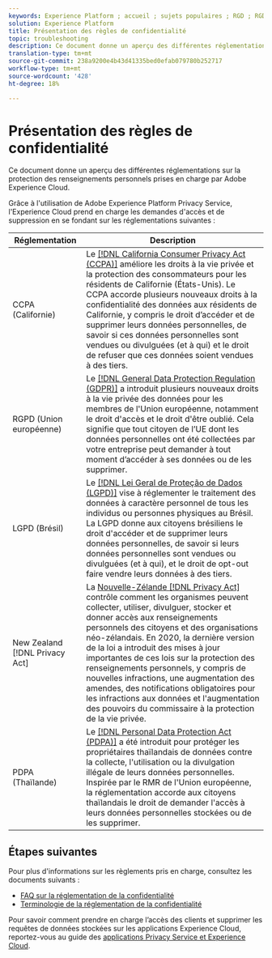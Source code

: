 ```yaml
---
keywords: Experience Platform ; accueil ; sujets populaires ; RGD ; RGD ; RGD ; APCCP ; APC ; APP ; APP ; APP ; Pdpa ; LGPD ; lgpd ; aperçu ; aperçu ; réglementation ; réglementation ; réglementation ; réglementation ; respect de la vie privée ; respect de la vie privée ; respect de la vie privée ;
solution: Experience Platform
title: Présentation des règles de confidentialité
topic: troubleshooting
description: Ce document donne un aperçu des différentes réglementations sur la protection des renseignements personnels prises en charge par Adobe Experience Cloud.
translation-type: tm+mt
source-git-commit: 238a9200e4b43d41335bed0efab079780b252717
workflow-type: tm+mt
source-wordcount: '428'
ht-degree: 18%

---
```



# Présentation des règles de confidentialité

Ce document donne un aperçu des différentes réglementations sur la protection des renseignements personnels prises en charge par Adobe Experience Cloud.

Grâce à l&#39;utilisation de Adobe Experience Platform Privacy Service, l&#39;Experience Cloud prend en charge les demandes d&#39;accès et de suppression en se fondant sur les réglementations suivantes :

| Réglementation | Description |
| --- | --- |
| CCPA (Californie) | Le [[!DNL California Consumer Privacy Act (CCPA)]](https://oag.ca.gov/privacy/ccpa) améliore les droits à la vie privée et la protection des consommateurs pour les résidents de Californie (États-Unis). Le CCPA accorde plusieurs nouveaux droits à la confidentialité des données aux résidents de Californie, y compris le droit d’accéder et de supprimer leurs données personnelles, de savoir si ces données personnelles sont vendues ou divulguées (et à qui) et le droit de refuser que ces données soient vendues à des tiers. |
| RGPD (Union européenne) | Le [[!DNL General Data Protection Regulation (GDPR)]](https://gdpr-info.eu) a introduit plusieurs nouveaux droits à la vie privée des données pour les membres de l&#39;Union européenne, notamment le droit d&#39;accès et le droit d&#39;être oublié. Cela signifie que tout citoyen de l’UE dont les données personnelles ont été collectées par votre entreprise peut demander à tout moment d’accéder à ses données ou de les supprimer. |
| LGPD (Brésil) | Le [[!DNL Lei Geral de Proteção de Dados (LGPD)]](https://gdpr.eu/gdpr-vs-lgpd/) vise à réglementer le traitement des données à caractère personnel de tous les individus ou personnes physiques au Brésil. La LGPD donne aux citoyens brésiliens le droit d&#39;accéder et de supprimer leurs données personnelles, de savoir si leurs données personnelles sont vendues ou divulguées (et à qui), et le droit de opt-out faire vendre leurs données à des tiers. |
| New Zealand [!DNL Privacy Act] | La [Nouvelle-Zélande [!DNL Privacy Act]](https://www.legislation.govt.nz/act/public/2020/0031/latest/LMS23223.html) contrôle comment les organismes peuvent collecter, utiliser, divulguer, stocker et donner accès aux renseignements personnels des citoyens et des organisations néo-zélandais. En 2020, la dernière version de la loi a introduit des mises à jour importantes de ces lois sur la protection des renseignements personnels, y compris de nouvelles infractions, une augmentation des amendes, des notifications obligatoires pour les infractions aux données et l&#39;augmentation des pouvoirs du commissaire à la protection de la vie privée. |
| PDPA (Thaïlande) | Le [[!DNL Personal Data Protection Act (PDPA)]](https://www.pdpc.gov.sg/Overview-of-PDPA/The-Legislation/Personal-Data-Protection-Act) a été introduit pour protéger les propriétaires thaïlandais de données contre la collecte, l&#39;utilisation ou la divulgation illégale de leurs données personnelles. Inspirée par le RMR de l&#39;Union européenne, la réglementation accorde aux citoyens thaïlandais le droit de demander l&#39;accès à leurs données personnelles stockées ou de les supprimer. |

## Étapes suivantes

Pour plus d&#39;informations sur les règlements pris en charge, consultez les documents suivants :

* [FAQ sur la réglementation de la confidentialité](./faq.md)
* [Terminologie de la réglementation de la confidentialité](./terminology.md)

Pour savoir comment prendre en charge l’accès des clients et supprimer les requêtes de données stockées sur les applications Experience Cloud, reportez-vous au guide des [applications Privacy Service et Experience Cloud](../experience-cloud-apps.md).
